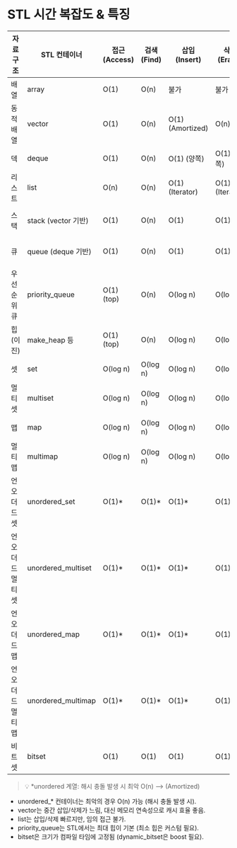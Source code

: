 # STL 시간 복잡도 & 특징
| 자료구조      | STL 컨테이너            | 접근 (Access)      | 검색 (Find)         | 삽입 (Insert)       | 삭제 (Erase)        | 특징 요약                                 |
|------------|--------------------|------------------|------------------|------------------|------------------|----------------------------------------|
| 배열         | array               | O(1)              | O(n)              | 불가              | 불가              | 고정 크기, 빠른 인덱스 접근            |
| 동적 배열     | vector              | O(1)              | O(n)              | O(1) (Amortized) | O(n)              | 동적 크기, 뒤에서 빠름                |
| 덱           | deque               | O(1)              | O(n)              | O(1) (양쪽)       | O(1) (양쪽)       | 양쪽 삽입/삭제 빠름                  |
| 리스트        | list                | O(n)              | O(n)              | O(1) (Iterator)   | O(1) (Iterator)   | 양방향 리스트, 임의 접근 불가          |
| 스택         | stack (vector 기반)  | O(1)              | O(n)              | O(1)              | O(1)              | LIFO, top()/push()/pop() 사용       |
| 큐           | queue (deque 기반)   | O(1)              | O(n)              | O(1)              | O(1)              | FIFO, front()/push()/pop() 사용     |
| 우선순위 큐  | priority_queue      | O(1) (top)        | O(n)              | O(log n)          | O(log n)          | 힙 기반, 최대/최소 요소 빠름         |
| 힙 (이진)     | make_heap 등         | O(1) (top)        | O(n)              | O(log n)          | O(log n)          | STL 힙 알고리즘, 직접 조작 가능     |
| 셋           | set                 | O(log n)          | O(log n)          | O(log n)          | O(log n)          | 이진 트리, 자동 정렬, 중복 불가      |
| 멀티셋       | multiset            | O(log n)          | O(log n)          | O(log n)          | O(log n)          | 중복 허용, 자동 정렬                |
| 맵           | map                 | O(log n)          | O(log n)          | O(log n)          | O(log n)          | Key-Value, 자동 정렬, 중복 키 불가    |
| 멀티맵       | multimap            | O(log n)          | O(log n)          | O(log n)          | O(log n)          | 중복 키 허용, 자동 정렬              |
| 언오더드 셋  | unordered_set       | O(1)*             | O(1)*             | O(1)*             | O(1)*             | 해시 기반, 정렬 없음, 중복 불가     |
| 언오더드 멀티셋 | unordered_multiset | O(1)*             | O(1)*             | O(1)*             | O(1)*             | 해시 기반, 중복 허용                 |
| 언오더드 맵  | unordered_map       | O(1)*             | O(1)*             | O(1)*             | O(1)*             | 해시 기반, Key-Value, 중복 키 불가  |
| 언오더드 멀티맵 | unordered_multimap  | O(1)*             | O(1)*             | O(1)*             | O(1)*             | 해시 기반, 중복 키 허용              |
| 비트셋        | bitset              | O(1)              | O(1)              | O(1)              | O(1)              | 고정 크기 비트 배열, 논리 연산 최적화 |

> 💡 *unordered 계열: 해시 충돌 발생 시 최악 O(n) --> (Amortized)

- unordered_* 컨테이너는 최악의 경우 O(n) 가능 (해시 충돌 발생 시).
- vector는 중간 삽입/삭제가 느림, 대신 메모리 연속성으로 캐시 효율 좋음.
- list는 삽입/삭제 빠르지만, 임의 접근 불가.
- priority_queue는 STL에서는 최대 힙이 기본 (최소 힙은 커스텀 필요).
- bitset은 크기가 컴파일 타임에 고정됨 (dynamic_bitset은 boost 필요).



